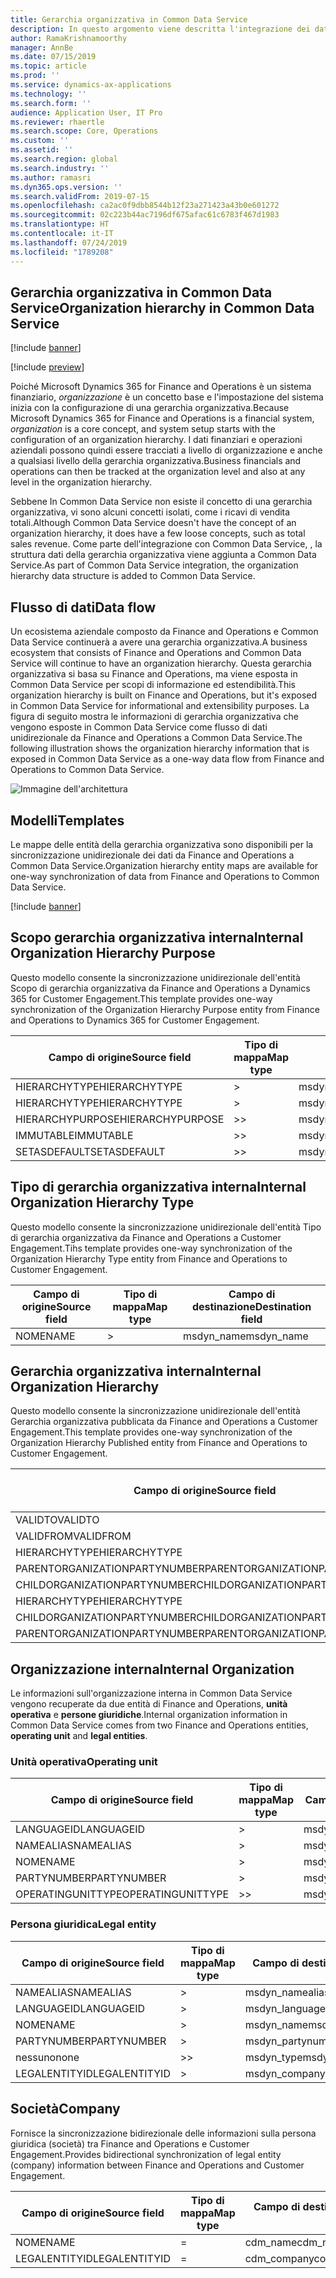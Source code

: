 ```yaml
---
title: Gerarchia organizzativa in Common Data Service
description: In questo argomento viene descritta l'integrazione dei dati organizzativi tra Finance and Operations e Common Data Service.
author: RamaKrishnamoorthy
manager: AnnBe
ms.date: 07/15/2019
ms.topic: article
ms.prod: ''
ms.service: dynamics-ax-applications
ms.technology: ''
ms.search.form: ''
audience: Application User, IT Pro
ms.reviewer: rhaertle
ms.search.scope: Core, Operations
ms.custom: ''
ms.assetid: ''
ms.search.region: global
ms.search.industry: ''
ms.author: ramasri
ms.dyn365.ops.version: ''
ms.search.validFrom: 2019-07-15
ms.openlocfilehash: ca2ac0f9dbb8544b12f23a271423a43b0e601272
ms.sourcegitcommit: 02c223b44ac7196df675afac61c6783f467d1983
ms.translationtype: HT
ms.contentlocale: it-IT
ms.lasthandoff: 07/24/2019
ms.locfileid: "1789208"
---
```

## <a name="organization-hierarchy-in-common-data-service"></a><span data-ttu-id="1cfe1-103">Gerarchia organizzativa in Common Data Service</span><span class="sxs-lookup"><span data-stu-id="1cfe1-103">Organization hierarchy in Common Data Service</span></span>

[!include [banner](../includes/banner.md)]

[!include [preview](../includes/preview-banner.md)]

<span data-ttu-id="1cfe1-104">Poiché Microsoft Dynamics 365 for Finance and Operations è un sistema finanziario, *organizzazione* è un concetto base e l'impostazione del sistema inizia con la configurazione di una gerarchia organizzativa.</span><span class="sxs-lookup"><span data-stu-id="1cfe1-104">Because Microsoft Dynamics 365 for Finance and Operations is a financial system, *organization* is a core concept, and system setup starts with the configuration of an organization hierarchy.</span></span> <span data-ttu-id="1cfe1-105">I dati finanziari e operazioni aziendali possono quindi essere tracciati a livello di organizzazione e anche a qualsiasi livello della gerarchia organizzativa.</span><span class="sxs-lookup"><span data-stu-id="1cfe1-105">Business financials and operations can then be tracked at the organization level and also at any level in the organization hierarchy.</span></span>

<span data-ttu-id="1cfe1-106">Sebbene In Common Data Service non esiste il concetto di una gerarchia organizzativa, vi sono alcuni concetti isolati, come i ricavi di vendita totali.</span><span class="sxs-lookup"><span data-stu-id="1cfe1-106">Although Common Data Service doesn't have the concept of an organization hierarchy, it does have a few loose concepts, such as total sales revenue.</span></span> <span data-ttu-id="1cfe1-107">Come parte dell'integrazione con Common Data Service, , la struttura dati della gerarchia organizzativa viene aggiunta a Common Data Service.</span><span class="sxs-lookup"><span data-stu-id="1cfe1-107">As part of Common Data Service integration, the organization hierarchy data structure is added to Common Data Service.</span></span>

## <a name="data-flow"></a><span data-ttu-id="1cfe1-108">Flusso di dati</span><span class="sxs-lookup"><span data-stu-id="1cfe1-108">Data flow</span></span>

<span data-ttu-id="1cfe1-109">Un ecosistema aziendale composto da Finance and Operations e Common Data Service continuerà a avere una gerarchia organizzativa.</span><span class="sxs-lookup"><span data-stu-id="1cfe1-109">A business ecosystem that consists of Finance and Operations and Common Data Service will continue to have an organization hierarchy.</span></span> <span data-ttu-id="1cfe1-110">Questa gerarchia organizzativa si basa su Finance and Operations, ma viene esposta in Common Data Service per scopi di informazione ed estendibilità.</span><span class="sxs-lookup"><span data-stu-id="1cfe1-110">This organization hierarchy is built on Finance and Operations, but it's exposed in Common Data Service for informational and extensibility purposes.</span></span> <span data-ttu-id="1cfe1-111">La figura di seguito mostra le informazioni di gerarchia organizzativa che vengono esposte in Common Data Service come flusso di dati unidirezionale da Finance and Operations a Common Data Service.</span><span class="sxs-lookup"><span data-stu-id="1cfe1-111">The following illustration shows the organization hierarchy information that is exposed in Common Data Service as a one-way data flow from Finance and Operations to Common Data Service.</span></span>

![Immagine dell'architettura](media/dual-write-data-flow.png)

## <a name="templates"></a><span data-ttu-id="1cfe1-113">Modelli</span><span class="sxs-lookup"><span data-stu-id="1cfe1-113">Templates</span></span>

<span data-ttu-id="1cfe1-114">Le mappe delle entità della gerarchia organizzativa sono disponibili per la sincronizzazione unidirezionale dei dati da Finance and Operations a Common Data Service.</span><span class="sxs-lookup"><span data-stu-id="1cfe1-114">Organization hierarchy entity maps are available for one-way synchronization of data from Finance and Operations to Common Data Service.</span></span>

[!include [banner](../includes/dual-write-symbols.md)]

## <a name="internal-organization-hierarchy-purpose"></a><span data-ttu-id="1cfe1-115">Scopo gerarchia organizzativa interna</span><span class="sxs-lookup"><span data-stu-id="1cfe1-115">Internal Organization Hierarchy Purpose</span></span>

<span data-ttu-id="1cfe1-116">Questo modello consente la sincronizzazione unidirezionale dell'entità Scopo di gerarchia organizzativa da Finance and Operations a Dynamics 365 for Customer Engagement.</span><span class="sxs-lookup"><span data-stu-id="1cfe1-116">This template provides one-way synchronization of the Organization Hierarchy Purpose entity from Finance and Operations to Dynamics 365 for Customer Engagement.</span></span>

<!-- ![architecture image](media/dual-write-purpose.png) -->

<span data-ttu-id="1cfe1-117">Campo di origine</span><span class="sxs-lookup"><span data-stu-id="1cfe1-117">Source field</span></span> | <span data-ttu-id="1cfe1-118">Tipo di mappa</span><span class="sxs-lookup"><span data-stu-id="1cfe1-118">Map type</span></span> | <span data-ttu-id="1cfe1-119">Campo di destinazione</span><span class="sxs-lookup"><span data-stu-id="1cfe1-119">Destination field</span></span>
---|---|---
<span data-ttu-id="1cfe1-120">HIERARCHYTYPE</span><span class="sxs-lookup"><span data-stu-id="1cfe1-120">HIERARCHYTYPE</span></span> | \> | <span data-ttu-id="1cfe1-121">msdyn\_hierarchypurposetypename</span><span class="sxs-lookup"><span data-stu-id="1cfe1-121">msdyn\_hierarchypurposetypename</span></span>
<span data-ttu-id="1cfe1-122">HIERARCHYTYPE</span><span class="sxs-lookup"><span data-stu-id="1cfe1-122">HIERARCHYTYPE</span></span> | \> | <span data-ttu-id="1cfe1-123">msdyn\_hierarchytype.msdyn\_name</span><span class="sxs-lookup"><span data-stu-id="1cfe1-123">msdyn\_hierarchytype.msdyn\_name</span></span>
<span data-ttu-id="1cfe1-124">HIERARCHYPURPOSE</span><span class="sxs-lookup"><span data-stu-id="1cfe1-124">HIERARCHYPURPOSE</span></span> | \>\> | <span data-ttu-id="1cfe1-125">msdyn\_hierarchypurpose</span><span class="sxs-lookup"><span data-stu-id="1cfe1-125">msdyn\_hierarchypurpose</span></span>
<span data-ttu-id="1cfe1-126">IMMUTABLE</span><span class="sxs-lookup"><span data-stu-id="1cfe1-126">IMMUTABLE</span></span> | \>\> | <span data-ttu-id="1cfe1-127">msdyn\_immutable</span><span class="sxs-lookup"><span data-stu-id="1cfe1-127">msdyn\_immutable</span></span>
<span data-ttu-id="1cfe1-128">SETASDEFAULT</span><span class="sxs-lookup"><span data-stu-id="1cfe1-128">SETASDEFAULT</span></span> | \>\> | <span data-ttu-id="1cfe1-129">msdyn\_setasdefault</span><span class="sxs-lookup"><span data-stu-id="1cfe1-129">msdyn\_setasdefault</span></span>

## <a name="internal-organization-hierarchy-type"></a><span data-ttu-id="1cfe1-130">Tipo di gerarchia organizzativa interna</span><span class="sxs-lookup"><span data-stu-id="1cfe1-130">Internal Organization Hierarchy Type</span></span>

<span data-ttu-id="1cfe1-131">Questo modello consente la sincronizzazione unidirezionale dell'entità Tipo di gerarchia organizzativa da Finance and Operations a Customer Engagement.</span><span class="sxs-lookup"><span data-stu-id="1cfe1-131">Tihs template provides one-way synchronization of the Organization Hierarchy Type entity from Finance and Operations to Customer Engagement.</span></span>

<!-- ![architecture image](media/dual-write-type.png) -->

<span data-ttu-id="1cfe1-132">Campo di origine</span><span class="sxs-lookup"><span data-stu-id="1cfe1-132">Source field</span></span> | <span data-ttu-id="1cfe1-133">Tipo di mappa</span><span class="sxs-lookup"><span data-stu-id="1cfe1-133">Map type</span></span> | <span data-ttu-id="1cfe1-134">Campo di destinazione</span><span class="sxs-lookup"><span data-stu-id="1cfe1-134">Destination field</span></span>
---|---|---
<span data-ttu-id="1cfe1-135">NOME</span><span class="sxs-lookup"><span data-stu-id="1cfe1-135">NAME</span></span> | \> | <span data-ttu-id="1cfe1-136">msdyn\_name</span><span class="sxs-lookup"><span data-stu-id="1cfe1-136">msdyn\_name</span></span>

## <a name="internal-organization-hierarchy"></a><span data-ttu-id="1cfe1-137">Gerarchia organizzativa interna</span><span class="sxs-lookup"><span data-stu-id="1cfe1-137">Internal Organization Hierarchy</span></span>

<span data-ttu-id="1cfe1-138">Questo modello consente la sincronizzazione unidirezionale dell'entità Gerarchia organizzativa pubblicata da Finance and Operations a Customer Engagement.</span><span class="sxs-lookup"><span data-stu-id="1cfe1-138">This template provides one-way synchronization of the Organization Hierarchy Published entity from Finance and Operations to Customer Engagement.</span></span>

<!-- ![architecture image](media/dual-write-organization.png) -->

<span data-ttu-id="1cfe1-139">Campo di origine</span><span class="sxs-lookup"><span data-stu-id="1cfe1-139">Source field</span></span> | <span data-ttu-id="1cfe1-140">Tipo di mappa</span><span class="sxs-lookup"><span data-stu-id="1cfe1-140">Map type</span></span> | <span data-ttu-id="1cfe1-141">Campo di destinazione</span><span class="sxs-lookup"><span data-stu-id="1cfe1-141">Destination field</span></span>
---|---|---
<span data-ttu-id="1cfe1-142">VALIDTO</span><span class="sxs-lookup"><span data-stu-id="1cfe1-142">VALIDTO</span></span> | \> | <span data-ttu-id="1cfe1-143">msdyn\_validto</span><span class="sxs-lookup"><span data-stu-id="1cfe1-143">msdyn\_validto</span></span>
<span data-ttu-id="1cfe1-144">VALIDFROM</span><span class="sxs-lookup"><span data-stu-id="1cfe1-144">VALIDFROM</span></span> | \> | <span data-ttu-id="1cfe1-145">msdyn\_validfrom</span><span class="sxs-lookup"><span data-stu-id="1cfe1-145">msdyn\_validfrom</span></span>
<span data-ttu-id="1cfe1-146">HIERARCHYTYPE</span><span class="sxs-lookup"><span data-stu-id="1cfe1-146">HIERARCHYTYPE</span></span> | \> | <span data-ttu-id="1cfe1-147">msdyn\_hierarchytypename</span><span class="sxs-lookup"><span data-stu-id="1cfe1-147">msdyn\_hierarchytypename</span></span>
<span data-ttu-id="1cfe1-148">PARENTORGANIZATIONPARTYNUMBER</span><span class="sxs-lookup"><span data-stu-id="1cfe1-148">PARENTORGANIZATIONPARTYNUMBER</span></span> | \> | <span data-ttu-id="1cfe1-149">msdyn\_parentpartyid</span><span class="sxs-lookup"><span data-stu-id="1cfe1-149">msdyn\_parentpartyid</span></span>
<span data-ttu-id="1cfe1-150">CHILDORGANIZATIONPARTYNUMBER</span><span class="sxs-lookup"><span data-stu-id="1cfe1-150">CHILDORGANIZATIONPARTYNUMBER</span></span> | \> | <span data-ttu-id="1cfe1-151">msdyn\_childpartyid</span><span class="sxs-lookup"><span data-stu-id="1cfe1-151">msdyn\_childpartyid</span></span>
<span data-ttu-id="1cfe1-152">HIERARCHYTYPE</span><span class="sxs-lookup"><span data-stu-id="1cfe1-152">HIERARCHYTYPE</span></span> | \> | <span data-ttu-id="1cfe1-153">msdyn\_hierarchytypeid.msdyn\_name</span><span class="sxs-lookup"><span data-stu-id="1cfe1-153">msdyn\_hierarchytypeid.msdyn\_name</span></span>
<span data-ttu-id="1cfe1-154">CHILDORGANIZATIONPARTYNUMBER</span><span class="sxs-lookup"><span data-stu-id="1cfe1-154">CHILDORGANIZATIONPARTYNUMBER</span></span> | \> | <span data-ttu-id="1cfe1-155">msdyn\_childid.msdyn\_partynumber</span><span class="sxs-lookup"><span data-stu-id="1cfe1-155">msdyn\_childid.msdyn\_partynumber</span></span>
<span data-ttu-id="1cfe1-156">PARENTORGANIZATIONPARTYNUMBER</span><span class="sxs-lookup"><span data-stu-id="1cfe1-156">PARENTORGANIZATIONPARTYNUMBER</span></span> | \> | <span data-ttu-id="1cfe1-157">msdyn\_parentid.msdyn\_partynumber</span><span class="sxs-lookup"><span data-stu-id="1cfe1-157">msdyn\_parentid.msdyn\_partynumber</span></span>

## <a name="internal-organization"></a><span data-ttu-id="1cfe1-158">Organizzazione interna</span><span class="sxs-lookup"><span data-stu-id="1cfe1-158">Internal Organization</span></span>

<span data-ttu-id="1cfe1-159">Le informazioni sull'organizzazione interna in Common Data Service vengono recuperate da due entità di Finance and Operations, **unità operativa** e **persone giuridiche**.</span><span class="sxs-lookup"><span data-stu-id="1cfe1-159">Internal organization information in Common Data Service comes from two Finance and Operations entities, **operating unit** and **legal entities**.</span></span>

<!-- ![architecture image](media/dual-write-operating-unit.png) -->

<!-- ![architecture image](media/dual-write-legal-entities.png) -->

### <a name="operating-unit"></a><span data-ttu-id="1cfe1-160">Unità operativa</span><span class="sxs-lookup"><span data-stu-id="1cfe1-160">Operating unit</span></span>

<span data-ttu-id="1cfe1-161">Campo di origine</span><span class="sxs-lookup"><span data-stu-id="1cfe1-161">Source field</span></span> | <span data-ttu-id="1cfe1-162">Tipo di mappa</span><span class="sxs-lookup"><span data-stu-id="1cfe1-162">Map type</span></span> | <span data-ttu-id="1cfe1-163">Campo di destinazione</span><span class="sxs-lookup"><span data-stu-id="1cfe1-163">Destination field</span></span>
---|---|---
<span data-ttu-id="1cfe1-164">LANGUAGEID</span><span class="sxs-lookup"><span data-stu-id="1cfe1-164">LANGUAGEID</span></span> | \> | <span data-ttu-id="1cfe1-165">msdyn\_languageid</span><span class="sxs-lookup"><span data-stu-id="1cfe1-165">msdyn\_languageid</span></span>
<span data-ttu-id="1cfe1-166">NAMEALIAS</span><span class="sxs-lookup"><span data-stu-id="1cfe1-166">NAMEALIAS</span></span> | \> | <span data-ttu-id="1cfe1-167">msdyn\_namealias</span><span class="sxs-lookup"><span data-stu-id="1cfe1-167">msdyn\_namealias</span></span>
<span data-ttu-id="1cfe1-168">NOME</span><span class="sxs-lookup"><span data-stu-id="1cfe1-168">NAME</span></span> | \> | <span data-ttu-id="1cfe1-169">msdyn\_name</span><span class="sxs-lookup"><span data-stu-id="1cfe1-169">msdyn\_name</span></span>
<span data-ttu-id="1cfe1-170">PARTYNUMBER</span><span class="sxs-lookup"><span data-stu-id="1cfe1-170">PARTYNUMBER</span></span> | \> | <span data-ttu-id="1cfe1-171">msdyn\_partynumber</span><span class="sxs-lookup"><span data-stu-id="1cfe1-171">msdyn\_partynumber</span></span>
<span data-ttu-id="1cfe1-172">OPERATINGUNITTYPE</span><span class="sxs-lookup"><span data-stu-id="1cfe1-172">OPERATINGUNITTYPE</span></span> | \>\> | <span data-ttu-id="1cfe1-173">msdyn\_type</span><span class="sxs-lookup"><span data-stu-id="1cfe1-173">msdyn\_type</span></span>

### <a name="legal-entity"></a><span data-ttu-id="1cfe1-174">Persona giuridica</span><span class="sxs-lookup"><span data-stu-id="1cfe1-174">Legal entity</span></span>

<span data-ttu-id="1cfe1-175">Campo di origine</span><span class="sxs-lookup"><span data-stu-id="1cfe1-175">Source field</span></span> | <span data-ttu-id="1cfe1-176">Tipo di mappa</span><span class="sxs-lookup"><span data-stu-id="1cfe1-176">Map type</span></span> | <span data-ttu-id="1cfe1-177">Campo di destinazione</span><span class="sxs-lookup"><span data-stu-id="1cfe1-177">Destination field</span></span>
---|---|---
<span data-ttu-id="1cfe1-178">NAMEALIAS</span><span class="sxs-lookup"><span data-stu-id="1cfe1-178">NAMEALIAS</span></span> | \> | <span data-ttu-id="1cfe1-179">msdyn\_namealias</span><span class="sxs-lookup"><span data-stu-id="1cfe1-179">msdyn\_namealias</span></span>
<span data-ttu-id="1cfe1-180">LANGUAGEID</span><span class="sxs-lookup"><span data-stu-id="1cfe1-180">LANGUAGEID</span></span> | \> | <span data-ttu-id="1cfe1-181">msdyn\_languageid</span><span class="sxs-lookup"><span data-stu-id="1cfe1-181">msdyn\_languageid</span></span>
<span data-ttu-id="1cfe1-182">NOME</span><span class="sxs-lookup"><span data-stu-id="1cfe1-182">NAME</span></span> | \> | <span data-ttu-id="1cfe1-183">msdyn\_name</span><span class="sxs-lookup"><span data-stu-id="1cfe1-183">msdyn\_name</span></span>
<span data-ttu-id="1cfe1-184">PARTYNUMBER</span><span class="sxs-lookup"><span data-stu-id="1cfe1-184">PARTYNUMBER</span></span> | \> | <span data-ttu-id="1cfe1-185">msdyn\_partynumber</span><span class="sxs-lookup"><span data-stu-id="1cfe1-185">msdyn\_partynumber</span></span>
<span data-ttu-id="1cfe1-186">nessuno</span><span class="sxs-lookup"><span data-stu-id="1cfe1-186">none</span></span> | \>\> | <span data-ttu-id="1cfe1-187">msdyn\_type</span><span class="sxs-lookup"><span data-stu-id="1cfe1-187">msdyn\_type</span></span>
<span data-ttu-id="1cfe1-188">LEGALENTITYID</span><span class="sxs-lookup"><span data-stu-id="1cfe1-188">LEGALENTITYID</span></span> | \> | <span data-ttu-id="1cfe1-189">msdyn\_companycode</span><span class="sxs-lookup"><span data-stu-id="1cfe1-189">msdyn\_companycode</span></span>

## <a name="company"></a><span data-ttu-id="1cfe1-190">Società</span><span class="sxs-lookup"><span data-stu-id="1cfe1-190">Company</span></span>

<span data-ttu-id="1cfe1-191">Fornisce la sincronizzazione bidirezionale delle informazioni sulla persona giuridica (società) tra Finance and Operations e Customer Engagement.</span><span class="sxs-lookup"><span data-stu-id="1cfe1-191">Provides bidirectional synchronization of legal entity (company) information between Finance and Operations and Customer Engagement.</span></span>

<!-- ![architecture image](media/dual-write-company.png) -->

<span data-ttu-id="1cfe1-192">Campo di origine</span><span class="sxs-lookup"><span data-stu-id="1cfe1-192">Source field</span></span> | <span data-ttu-id="1cfe1-193">Tipo di mappa</span><span class="sxs-lookup"><span data-stu-id="1cfe1-193">Map type</span></span> | <span data-ttu-id="1cfe1-194">Campo di destinazione</span><span class="sxs-lookup"><span data-stu-id="1cfe1-194">Destination field</span></span>
---|---|---
<span data-ttu-id="1cfe1-195">NOME</span><span class="sxs-lookup"><span data-stu-id="1cfe1-195">NAME</span></span> | = | <span data-ttu-id="1cfe1-196">cdm\_name</span><span class="sxs-lookup"><span data-stu-id="1cfe1-196">cdm\_name</span></span>
<span data-ttu-id="1cfe1-197">LEGALENTITYID</span><span class="sxs-lookup"><span data-stu-id="1cfe1-197">LEGALENTITYID</span></span> | = | <span data-ttu-id="1cfe1-198">cdm\_companycode</span><span class="sxs-lookup"><span data-stu-id="1cfe1-198">cdm\_companycode</span></span>

